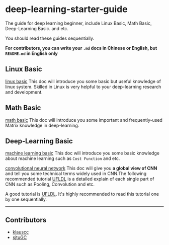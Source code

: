 # deep-learning-starter-guide
The guide for deep learning beginner, include Linux Basic, Math Basic, Deep-Learning Basic. and etc.

You should read these guides sequentially.

**For contributors, you can write your `.md` docs in Chinese or English, but `README.md` in English only**

## Linux Basic

[linux basic](linux-basic.md) This doc will introduce you some basic but useful knowledge of linux system. Skilled in Linux is very helpful to your deep-learning research and development.

## Math Basic

[math basic](math-basic.md) This doc will introduce you some important and frequently-used Matrix knowledge in deep-learning.

## Deep-Learning Basic

[machine learning basic](machine-learning-basic.md) This doc will introduce you some basic knowledge about machine learning such as `Cost Function` and etc.

[convolutional neural network](cnn-basic.md) This doc will give you **a global view of CNN** and tell you some technical terms widely used in CNN.The following recommended tutorial [UFLDL](http://ufldl.stanford.edu/tutorial/supervised/LinearRegression/) is a detailed explain of each single part of CNN such as Pooling, Convolution and etc.

A good tutorial is [UFLDL](http://ufldl.stanford.edu/tutorial/supervised/LinearRegression/). It's highly recommended to read this tutorial one by one sequentially.

---

## Contributors

- [klauscc](https://github.com/klauscc)
- [sjtuGC](https://github.com/sjtuGC)